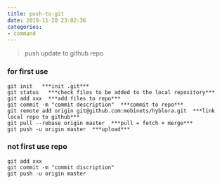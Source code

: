 ```yaml
---
title: push-to-git
date: 2019-11-20 23:02:36
categories:
- command
---
```


<blockquote class="blockquote-center">push update to github repo
</blockquote>

### for first use

``` 
git init   ***init .git***  
git status   ***check files to be added to the local repository***  
git add xxx  ***add files to repo***   
git commit -m "commit description"  ***commit to repo***   
git remote add origin git@github.com:mobinets/hyblora.git  ***link local repo to github***    
git pull --rebase origin master  ***pull = fetch + merge***  
git push -u origin master  ***upload***  
```

### not first use repo

``` 
git add xxx  
git commit -m "commit discription"  
git push -u origin master  
```


